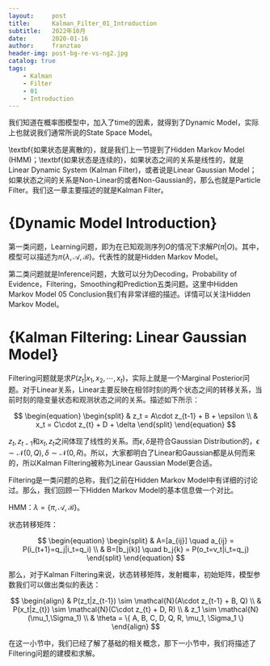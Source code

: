 ```yaml
---
layout:     post
title:      Kalman_Filter_01_Introduction
subtitle:   2022年10月
date:       2020-01-16
author:     franztao
header-img: post-bg-re-vs-ng2.jpg
catalog: true
tags:
    - Kalman
    - Filter
    - 01
    - Introduction
---
```


    

我们知道在概率图模型中，加入了time的因素，就得到了Dynamic Model，实际上也就说我们通常所说的State Space Model。

\textbf{如果状态是离散的}，就是我们上一节提到了Hidden Markov Model (HMM)；\textbf{如果状态是连续的}，如果状态之间的关系是线性的，就是Linear Dynamic System (Kalman Filter)，或者说是Linear Gaussian Model；如果状态之间的关系是Non-Linear的或者Non-Gaussian的，那么也就是Particle Filter。我们这一章主要描述的就是Kalman Filter。

#  {Dynamic Model Introduction}
第一类问题，Learning问题，即为在已知观测序列$O$的情况下求解$P(\pi|O)$。其中，模型可以描述为$\pi\{ \lambda,\mathcal{A},\mathcal{B} \}$。代表性的就是Hidden Markov Model。

第二类问题就是Inference问题，大致可以分为Decoding，Probability of Evidence，Filtering，Smoothing和Prediction五类问题。这里中Hidden Markov Model 05 Conclusion我们有非常详细的描述。详情可以关注Hidden Markov Model。

#  {Kalman Filtering: Linear Gaussian Model}
Filtering问题就是求$P(z_t|x_1,x_2,\cdots,x_t)$，实际上就是一个Marginal Posterior问题。对于Linear关系，Linear主要反映在相邻时刻的两个状态之间的转移关系，当前时刻的隐变量状态和观测状态之间的关系。描述如下所示：

$$
\begin{equation}
    \begin{split}
        & z_t = A\cdot z_{t-1} + B + \epsilon \\
        & x_t = C\cdot z_{t} + D + \delta
    \end{split}
\end{equation}
$$

$z_t,z_{t-1}$和$x_t,z_t$之间体现了线性的关系。而$\epsilon,\delta$是符合Gaussian Distribution的，$\epsilon \sim \mathcal{N}(0,Q),\delta \sim \mathcal{N}(0,R)$。所以，大家都明白了Linear和Gaussian都是从何而来的，所以Kalman Filtering被称为Linear Gaussian Model更合适。

Filtering是一类问题的总称，我们之前在Hidden Markov Model中有详细的讨论过。那么，我们回顾一下Hidden Markov Model的基本信息做一个对比。

HMM：$\lambda=\{ \pi,\mathcal{A},\mathcal{B} \}$。

状态转移矩阵：

$$
\begin{equation}
    \begin{split}
        & A=[a_{ij}] \quad a_{ij} = P(i_{t+1}=q_j|i_t=q_i) \\
        & B=[b_j(k)] \quad b_j{k} = P(o_t=v_t|i_t=q_j)
    \end{split}
\end{equation}
$$

那么，对于Kalman Filtering来说，状态转移矩阵，发射概率，初始矩阵，模型参数我们可以做出类似的表达：

$$
\begin{align}
    & P(z_t|z_{t-1}) \sim \mathcal{N}(A\cdot z_{t-1} + B, Q) \\
    & P(x_t|z_{t}) \sim \mathcal{N}(C\cdot z_{t} + D, R) \\
    & z_1 \sim \mathcal{N}(\mu_1,\Sigma_1) \\
    & \theta = \{ A, B, C, D, Q, R, \mu_1, \Sigma_1 \}
\end{align}
$$

在这一小节中，我们已经了解了基础的相关概念，那下一小节中，我们将描述了Filtering问题的建模和求解。















